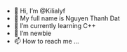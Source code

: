 - 👋 Hi, I’m @Kilialyf
- 👀 My full name is Nguyen Thanh Dat
- 🌱 I’m currently learning C++
- 💞️ I’m newbie
- 📫 How to reach me ...

<!---
Kilialyf/Kilialyf is a ✨ special ✨ repository because its `README.md` (this file) appears on your GitHub profile.
You can click the Preview link to take a look at your changes.
--->
